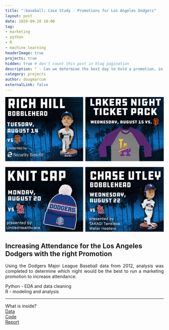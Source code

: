 ```yaml
---
title: ":baseball: Case Study - Promotions for Los Angeles Dodgers"
layout: post
date: 2020-09-28 10:00
tag: 
- marketing
- python
- R
- machine learning
headerImage: true
projects: true
hidden: true # don't count this post in blog pagination
description: " - Can we determine the best day to hold a promotion, in order to increase attendance for the Los Angeles Dodgers?"
category: projects
author: dougmarcum
externalLink: false
---
```


![Screenshot](/assets/images/dodgers_marketing.png)

## Increasing Attendance for the Los Angeles Dodgers with the right Promotion  

<p align="justify">Using the Dodgers Major League Baseball data from 2012, analysis was completed to determine which night would be the best to run a marketing promotion to increase attendance.</p>    

Python - EDA and data cleaning  
R - modeling and analysis  

---

What is inside?  
[Data](https://github.com/MarcumDoug/Case_Study_Marketing_Promotion/tree/main/Data)  
[Code](https://github.com/MarcumDoug/Case_Study_Marketing_Promotion/tree/main/Code)   
[Report](https://github.com/MarcumDoug/Case_Study_Marketing_Promotion/tree/main/Report)
